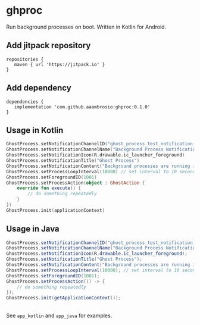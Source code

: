# ghproc
 Run background processes on boot. Written in Kotlin for Android.


## Add jitpack repository

```
repositories {
   maven { url 'https://jitpack.io' }
}
```

## Add dependency

```
dependencies {
   implementation 'com.github.aaambrosio:ghproc:0.1.0'
}
```

## Usage in Kotlin

```kotlin
GhostProcess.setNotificationChannelID("ghost_process_test_notification_channel_id")
GhostProcess.setNotificationChannelName("Background Process Notifications")
GhostProcess.setNotificationIcon(R.drawable.ic_launcher_foreground)
GhostProcess.setNotificationTitle("Ghost Process")
GhostProcess.setNotificationContent("Background processes are running in the background")
GhostProcess.setProcessLoopInterval(10000) // set interval to 10 seconds
GhostProcess.setForegroundID(1001)
GhostProcess.setProcessAction(object : GhostAction {
    override fun execute() {
        // do something repeatedly
    }
})
GhostProcess.init(applicationContext)
```

## Usage in Java

```java
GhostProcess.setNotificationChannelID("ghost_process_test_notification_channel_id");
GhostProcess.setNotificationChannelName("Background Process Notifications");
GhostProcess.setNotificationIcon(R.drawable.ic_launcher_foreground);
GhostProcess.setNotificationTitle("Ghost Process");
GhostProcess.setNotificationContent("Background processes are running in the background");
GhostProcess.setProcessLoopInterval(10000); // set interval to 10 seconds
GhostProcess.setForegroundID(1001);
GhostProcess.setProcessAction(() -> {
    // do something repeatedly
});
GhostProcess.init(getApplicationContext());
```
\
See ```app_kotlin``` and ```app_java``` for examples.
